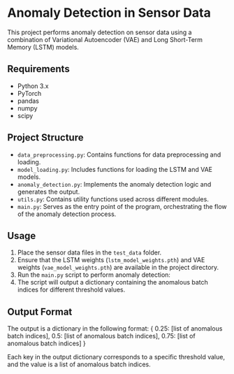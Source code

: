 # Anomaly Detection in Sensor Data

This project performs anomaly detection on sensor data using a combination of Variational Autoencoder (VAE) and Long Short-Term Memory (LSTM) models.

## Requirements

- Python 3.x
- PyTorch
- pandas
- numpy
- scipy

## Project Structure

- `data_preprocessing.py`: Contains functions for data preprocessing and loading.
- `model_loading.py`: Includes functions for loading the LSTM and VAE models.
- `anomaly_detection.py`: Implements the anomaly detection logic and generates the output.
- `utils.py`: Contains utility functions used across different modules.
- `main.py`: Serves as the entry point of the program, orchestrating the flow of the anomaly detection process.

## Usage

1. Place the sensor data files in the `test_data` folder.
2. Ensure that the LSTM weights (`lstm_model_weights.pth`) and VAE weights (`vae_model_weights.pth`) are available in the project directory.
3. Run the `main.py` script to perform anomaly detection:
4. The script will output a dictionary containing the anomalous batch indices for different threshold values.

## Output Format

The output is a dictionary in the following format:
{
0.25: [list of anomalous batch indices],
0.5: [list of anomalous batch indices],
0.75: [list of anomalous batch indices]
}

Each key in the output dictionary corresponds to a specific threshold value, and the value is a list of anomalous batch indices.